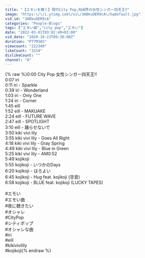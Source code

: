 ```yaml
---
title: "【エモいを聴く】現代City Pop,R&B界の女性シンガー四天王‼︎"
image: "https:\/\/i.ytimg.com\/vi\/3ABkuOER9cA\/hqdefault.jpg"
vid_id: "3ABkuOER9cA"
categories: "People-Blogs"
tags: ["エモい曲","city pop","エモい"]
date: "2022-03-01T03:02:49+03:00"
vid_date: "2020-10-23T09:30:00Z"
duration: "PT7M38S"
viewcount: "222340"
likeCount: "3154"
dislikeCount: ""
channel: "A"
---
```

{% raw %}0:00 City Pop 女性シンガー四天王‼︎<br />0:07 iri<br />0:11 iri - Sparkle<br />0:39 iri - Wonderland<br />1:03 iri - Only One<br />1:24 iri - Corner<br />1:45 eill<br />1:52 eill - MAKUAKE<br />2:24 eill - FUTURE WAVE<br />2:47 eill - SPOTLIGHT<br />3:10 eill - 踊らせないで<br />3:50 kiki vivi lily<br />3:55 kiki vivi lily - Goes All Right<br />4:18 kiki vivi lily - Gray Spring<br />4:49 kiki vivi lily - Blue in Green<br />5:25 kiki vivi lily - AM0:52<br />5:49 kojikoji<br />5:55 kojikoji - いつかのDays<br />6:20 kojikoji - ほろよい<br />6:45 kojikoji - Hug feat. kojikoji (空音)<br />6:58 kojikoji - BLUE feat. kojikoji (LUCKY TAPES)<br /><br />#エモい<br />#エモい曲<br />#夜に聴きたい<br />#オシャレ<br />#CityPop<br />#シティポップ<br />#オシャレな曲<br />#iri<br />#eill<br />#kikivivilily<br />#kojikoji{% endraw %}
